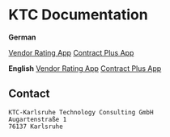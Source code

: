 # KTC Documentation

**German**

[Vendor Rating App](./vendor-rating-app/de/vandor-rating-app.md)
[Contract Plus App](./contractplus/de/contractplus.md)

**English**
[Vendor Rating App](./vendor-rating-app/en/vandor-rating-app.md)
[Contract Plus App](./contractplus/en/contractplus.md)



## Contact

```
KTC-Karlsruhe Technology Consulting GmbH
Augartenstraße 1
76137 Karlsruhe
```

